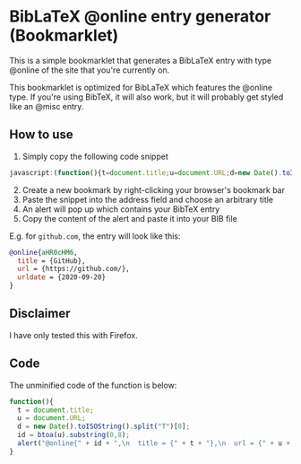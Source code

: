 # BibLaTeX @online entry generator (Bookmarklet)

This is a simple bookmarklet that generates a BibLaTeX entry with type @online of the site that you're currently on.

This bookmarklet is optimized for BibLaTeX which features the @online type. If you're using BibTeX, it will also work, but it will probably get styled like an @misc entry.

## How to use

1. Simply copy the following code snippet

```javascript
javascript:(function(){t=document.title;u=document.URL;d=new Date().toISOString().split("T")[0];id=btoa(u).substring(0,8);alert("@online{" +id+ ",\n  title = {" +t+ "},\n  url = {" +u+ "},\n  urldate = {" +d+ "}\n}");})();
```

2. Create a new bookmark by right-clicking your browser's bookmark bar
3. Paste the snippet into the address field and choose an arbitrary title
4. An alert will pop up which contains your BibTeX entry
5. Copy the content of the alert and paste it into your BIB file

E.g. for `github.com`, the entry will look like this:

```bibtex
@online{aHR0cHM6,
  title = {GitHub},
  url = {https://github.com/},
  urldate = {2020-09-20}
}
```

## Disclaimer

I have only tested this with Firefox.

## Code

The unminified code of the function is below:

```javascript
function(){
  t = document.title;
  u = document.URL;
  d = new Date().toISOString().split("T")[0];
  id = btoa(u).substring(0,8);
  alert("@online{" + id + ",\n  title = {" + t + "},\n  url = {" + u + "},\n  urldate = {" + d + "}\n}");
}
```
